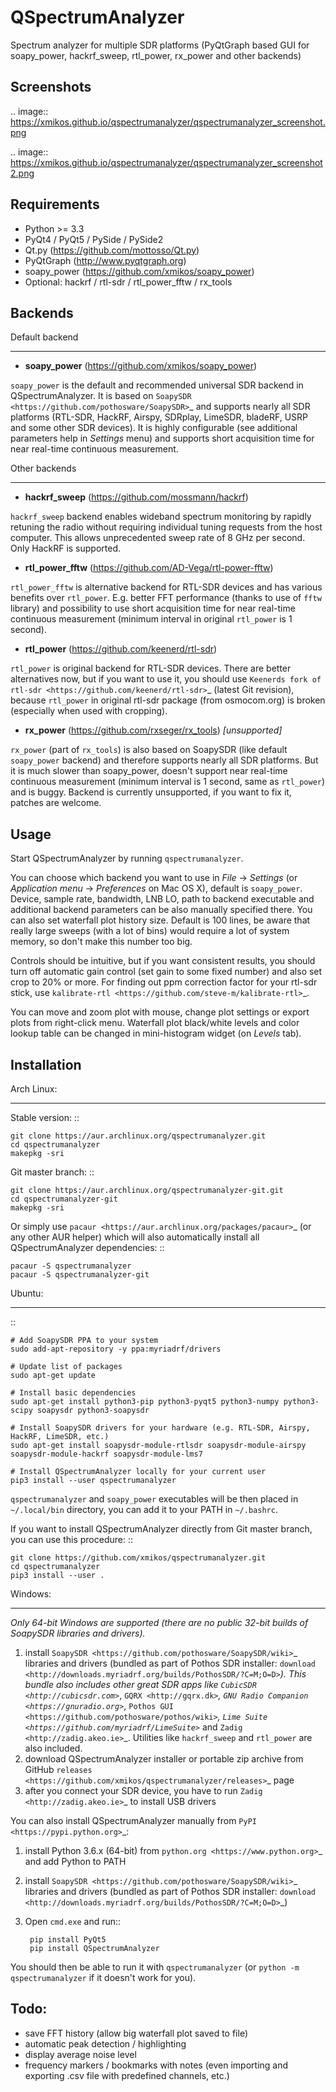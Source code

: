 QSpectrumAnalyzer
=================

Spectrum analyzer for multiple SDR platforms (PyQtGraph based GUI for soapy_power,
hackrf_sweep, rtl_power, rx_power and other backends)

Screenshots
-----------

.. image:: https://xmikos.github.io/qspectrumanalyzer/qspectrumanalyzer_screenshot.png

.. image:: https://xmikos.github.io/qspectrumanalyzer/qspectrumanalyzer_screenshot2.png

Requirements
------------

- Python >= 3.3
- PyQt4 / PyQt5 / PySide / PySide2
- Qt.py (https://github.com/mottosso/Qt.py)
- PyQtGraph (http://www.pyqtgraph.org)
- soapy_power (https://github.com/xmikos/soapy_power)
- Optional: hackrf / rtl-sdr / rtl_power_fftw / rx_tools

Backends
--------

Default backend
***************

- **soapy_power** (https://github.com/xmikos/soapy_power)

``soapy_power`` is the default and recommended universal SDR backend in QSpectrumAnalyzer.
It is based on `SoapySDR <https://github.com/pothosware/SoapySDR>`_ and supports
nearly all SDR platforms (RTL-SDR, HackRF, Airspy, SDRplay, LimeSDR, bladeRF,
USRP and some other SDR devices). It is highly configurable (see additional parameters
help in *Settings* menu) and supports short acquisition time for
near real-time continuous measurement.

Other backends
**************

- **hackrf_sweep** (https://github.com/mossmann/hackrf)

``hackrf_sweep`` backend enables wideband spectrum monitoring by rapidly retuning the radio
without requiring individual tuning requests from the host computer. This allows unprecedented
sweep rate of 8 GHz per second. Only HackRF is supported.

- **rtl_power_fftw** (https://github.com/AD-Vega/rtl-power-fftw)

``rtl_power_fftw`` is alternative backend for RTL-SDR devices and has various
benefits over ``rtl_power``. E.g. better FFT performance (thanks to
use of ``fftw`` library) and possibility to use short acquisition time
for near real-time continuous measurement (minimum interval in original
``rtl_power`` is 1 second).

- **rtl_power** (https://github.com/keenerd/rtl-sdr)

``rtl_power`` is original backend for RTL-SDR devices. There are better alternatives now, but
if you want to use it, you should use `Keenerds fork of rtl-sdr <https://github.com/keenerd/rtl-sdr>`_
(latest Git revision), because ``rtl_power`` in original rtl-sdr package (from osmocom.org)
is broken (especially when used with cropping).

- **rx_power** (https://github.com/rxseger/rx_tools) *[unsupported]*

``rx_power`` (part of ``rx_tools``) is also based on SoapySDR (like default ``soapy_power`` backend)
and therefore supports nearly all SDR platforms. But it is much slower than soapy_power, doesn't support
near real-time continuous measurement (minimum interval is 1 second, same as ``rtl_power``)
and is buggy. Backend is currently unsupported, if you want to fix it, patches are welcome.

Usage
-----

Start QSpectrumAnalyzer by running ``qspectrumanalyzer``.

You can choose which backend you want to use in *File* -> *Settings*
(or *Application menu* -> *Preferences* on Mac OS X), default is
``soapy_power``. Device, sample rate, bandwidth, LNB LO, path to backend executable
and additional backend parameters can be also manually specified there. You can
also set waterfall plot history size. Default is 100 lines, be aware that
really large sweeps (with a lot of bins) would require a lot of system
memory, so don't make this number too big.

Controls should be intuitive, but if you want consistent results, you should
turn off automatic gain control (set gain to some fixed number) and also set
crop to 20% or more. For finding out ppm correction factor for your rtl-sdr
stick, use `kalibrate-rtl <https://github.com/steve-m/kalibrate-rtl>`_.

You can move and zoom plot with mouse, change plot settings or export plots
from right-click menu. Waterfall plot black/white levels and color lookup
table can be changed in mini-histogram widget (on *Levels* tab).

Installation
------------

Arch Linux:
***********

Stable version:
::

    git clone https://aur.archlinux.org/qspectrumanalyzer.git
    cd qspectrumanalyzer
    makepkg -sri

Git master branch:
::

    git clone https://aur.archlinux.org/qspectrumanalyzer-git.git
    cd qspectrumanalyzer-git
    makepkg -sri

Or simply use `pacaur <https://aur.archlinux.org/packages/pacaur>`_ (or any other AUR helper)
which will also automatically install all QSpectrumAnalyzer dependencies:
::

    pacaur -S qspectrumanalyzer
    pacaur -S qspectrumanalyzer-git

Ubuntu:
*******
::

    # Add SoapySDR PPA to your system
    sudo add-apt-repository -y ppa:myriadrf/drivers

    # Update list of packages
    sudo apt-get update

    # Install basic dependencies
    sudo apt-get install python3-pip python3-pyqt5 python3-numpy python3-scipy soapysdr python3-soapysdr

    # Install SoapySDR drivers for your hardware (e.g. RTL-SDR, Airspy, HackRF, LimeSDR, etc.)
    sudo apt-get install soapysdr-module-rtlsdr soapysdr-module-airspy soapysdr-module-hackrf soapysdr-module-lms7

    # Install QSpectrumAnalyzer locally for your current user
    pip3 install --user qspectrumanalyzer

``qspectrumanalyzer`` and ``soapy_power`` executables will be then placed in
``~/.local/bin`` directory, you can add it to your PATH in ``~/.bashrc``.

If you want to install QSpectrumAnalyzer directly from Git master branch, you can use this procedure:
::

    git clone https://github.com/xmikos/qspectrumanalyzer.git
    cd qspectrumanalyzer
    pip3 install --user .

Windows:
********

*Only 64-bit Windows are supported (there are no public 32-bit builds of SoapySDR
libraries and drivers).*

1. install `SoapySDR <https://github.com/pothosware/SoapySDR/wiki>`_ libraries and drivers
   (bundled as part of Pothos SDR installer: `download <http://downloads.myriadrf.org/builds/PothosSDR/?C=M;O=D>`_).
   This bundle also includes other great SDR apps like `CubicSDR <http://cubicsdr.com>`_, `GQRX <http://gqrx.dk>`_,
   `GNU Radio Companion <https://gnuradio.org>`_, `Pothos GUI <https://github.com/pothosware/pothos/wiki>`_,
   `Lime Suite <https://github.com/myriadrf/LimeSuite>`_ and `Zadig <http://zadig.akeo.ie>`_.
   Utilities like ``hackrf_sweep`` and ``rtl_power`` are also included.
2. download QSpectrumAnalyzer installer or portable zip archive from GitHub
   `releases <https://github.com/xmikos/qspectrumanalyzer/releases>`_ page
3. after you connect your SDR device, you have to run `Zadig <http://zadig.akeo.ie>`_ to install USB drivers

You can also install QSpectrumAnalyzer manually from `PyPI <https://pypi.python.org>`_:

1. install Python 3.6.x (64-bit) from `python.org <https://www.python.org>`_ and add Python to PATH
2. install `SoapySDR <https://github.com/pothosware/SoapySDR/wiki>`_ libraries and drivers
   (bundled as part of Pothos SDR installer: `download <http://downloads.myriadrf.org/builds/PothosSDR/?C=M;O=D>`_)
3. Open ``cmd.exe`` and run::

        pip install PyQt5
        pip install QSpectrumAnalyzer

You should then be able to run it with ``qspectrumanalyzer`` (or ``python -m qspectrumanalyzer``
if it doesn't work for you).

Todo:
-----

- save FFT history (allow big waterfall plot saved to file)
- automatic peak detection / highlighting
- display average noise level
- frequency markers / bookmarks with notes (even importing and exporting .csv file with
  predefined channels, etc.)
